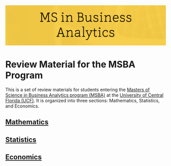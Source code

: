 <img src="Images/MSBA.png" width="500"/>

# Review Material for the MSBA Program

This is a set of review materials for students entering the [Masters of Science in Business Analytics program (MSBA)](https://business.ucf.edu/degree/ms-business-analytics/) at the [University of Central Florida (UCF)](https://www.ucf.edu/). It is organized into three sections: Mathematics, Statistics, and Economics.

## [Mathematics](Mathematics/README.md)

## [Statistics](Statistics/README.md)

## [Economics](Economics/README.md)
